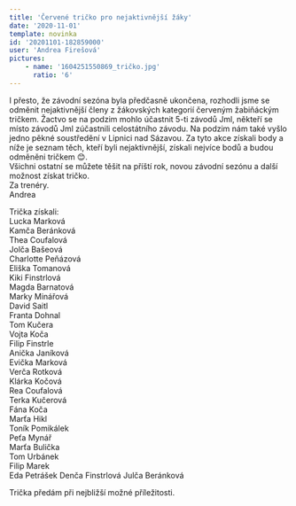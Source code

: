 ```yaml
---
title: 'Červené tričko pro nejaktivnější žáky'
date: '2020-11-01'
template: novinka
id: '20201101-182859000'
user: 'Andrea Firešová'
pictures:
    - name: '1604251550869_tričko.jpg'
      ratio: '6'
---
```

I přesto, že závodní sezóna byla předčasně ukončena, rozhodli jsme se odměnit nejaktivnější členy z žákovských kategorií červeným žabiňáckým tričkem. Žactvo se na podzim mohlo účastnit 5-ti závodů Jml, někteří se místo závodů Jml zúčastnili celostátního závodu. Na podzim nám také vyšlo jedno pěkné soustředění v Lipnici nad Sázavou. Za tyto akce získali body a níže je seznam těch, kteří byli nejaktivnější, získali nejvíce bodů a budou odměněni tričkem 😊.  
Všichni ostatní se můžete těšit na příští rok, novou závodní sezónu a další možnost získat tričko.  
Za trenéry.  
Andrea

Trička získali:  
Lucka Marková  
Kamča Beránková  
Thea Coufalová  
Jolča Bašeová  
Charlotte Peňázová  
Eliška Tomanová  
Kiki Finstrlová  
Magda Barnatová  
Marky Minářová  
David Saitl  
Franta Dohnal  
Tom Kučera  
Vojta Koča  
Filip Finstrle  
Anička Janíková  
Evička Marková  
Verča Rotková  
Klárka Kočová  
Rea Coufalová  
Terka Kučerová  
Fána Koča  
Marťa Hikl  
Toník Pomikálek  
Peťa Mynář  
Marťa Bulička  
Tom Urbánek  
Filip Marek  
Eda Petrášek
Denča Finstrlová
Julča Beránková

Trička předám při nejbližší možné příležitosti.
